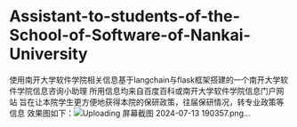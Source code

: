 # Assistant-to-students-of-the-School-of-Software-of-Nankai-University
使用南开大学软件学院相关信息基于langchain与flask框架搭建的一个南开大学软件学院信息咨询小助理
所用信息均来自百度百科或南开大学软件学院信息门户网站
旨在让本院学生更方便地获得本院的保研政策，往届保研情况，转专业政策等信息
效果图如下：![Uploading 屏幕截图 2024-07-13 190357.png…]()
